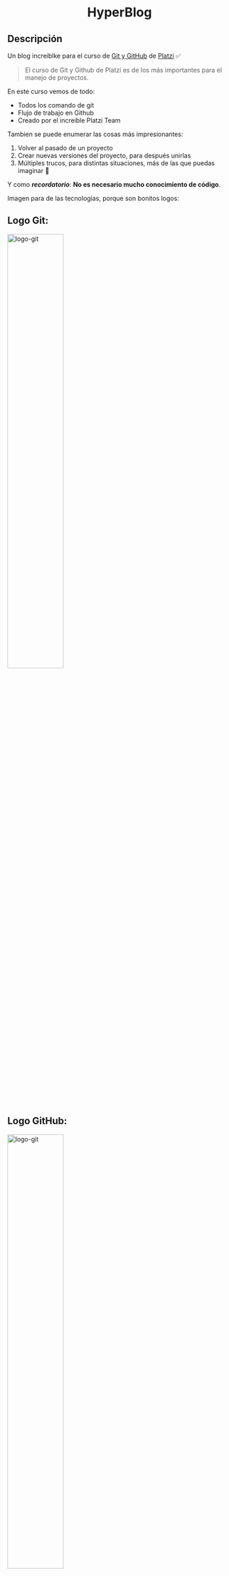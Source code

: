 <center>
  <h1 align="center">HyperBlog</h1>
</center>

## Descripción 

Un blog increiblke para el curso de [Git y GitHub](https://platzi.com/cursos/git-github/) de [Platzi](https://platzi.com/"Platzi") ✅

>El curso de Git y Github de Platzi es de los más importantes para el manejo de proyectos.

En este curso vemos de todo:
* Todos los comando de git
* Flujo de trabajo en Github
* Creado por el increible Platzi Team

Tambien se puede enumerar las cosas más impresionantes:

1. Volver al pasado de un proyecto
2. Crear nuevas versiones del proyecto, para después unirlas
3. Múltiples trucos, para distintas situaciones, más de las que puedas imaginar 🤯

Y como ***recordatorio***: **No es necesario mucho conocimiento de código**.

Imagen para de las tecnologías, porque son bonitos logos:

## Logo Git:

<img src="https://cdn.freebiesupply.com/logos/large/2x/git-icon-logo-png-transparent.png" alt="logo-git" width="50%" />

## Logo GitHub:

<img src="https://pngimg.com/uploads/github/github_PNG84.png" alt="logo-git" width="50%" />
